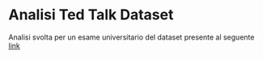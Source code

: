 # Analisi Ted Talk Dataset
Analisi svolta per un esame universitario del dataset presente al seguente [link](https://www.kaggle.com/datasets/ashishjangra27/ted-talks)
